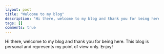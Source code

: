 ```yaml
---
layout: post
title: "Welcome to my blog"
description: "Hi there, welcome to my blog and thank you for being here."
tags: []
comments: true
---
```


Hi there, welcome to my blog and thank you for being here. This blog is personal and represents my point of view only. Enjoy!
